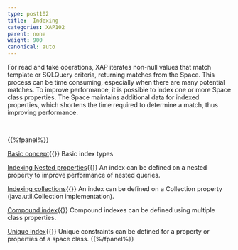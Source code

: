```yaml
---
type: post102
title:  Indexing
categories: XAP102
parent: none
weight: 900
canonical: auto
---
```



For read and take operations, XAP iterates non-null values that match template or SQLQuery criteria, returning matches from the Space. This process can be time consuming, especially when there are many potential matches. To improve performance, it is possible to index one or more Space class properties. The Space maintains additional data for indexed properties, which shortens the time required to determine a match, thus improving performance.

<br>


{{%fpanel%}}

[Basic concept](./indexing.html){{<wbr>}}
Basic index types

[Indexing Nested properties](./indexing-nested-properties.html){{<wbr>}}
An index can be defined on a nested property to improve performance of nested queries.

[Indexing collections](./indexing-collections.html){{<wbr>}}
An index can be defined on a Collection property (java.util.Collection implementation).

[Compound index](./indexing-compound.html){{<wbr>}}
Compound indexes can be defined using multiple class properties.

[Unique index](./indexing-unique.html){{<wbr>}}
Unique constraints can be defined for a property or properties of a space class.
{{%/fpanel%}}
